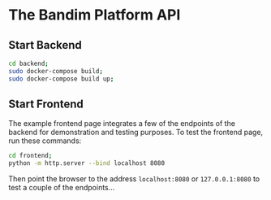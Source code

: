 # The Bandim Platform API

## Start Backend

```bash
cd backend;
sudo docker-compose build;
sudo docker-compose build up;
```

## Start Frontend

The example frontend page integrates a few of the endpoints of the backend for demonstration and testing purposes. To test the frontend page, run these commands:

```bash
cd frontend;
python -m http.server --bind localhost 8080
```

Then point the browser to the address `localhost:8080` or `127.0.0.1:8080` to test a couple of the endpoints...
